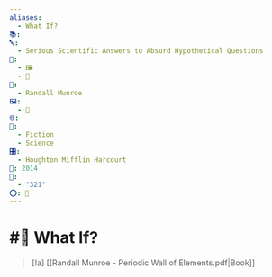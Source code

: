 ```yaml
---
aliases:
  - What If?
📚: 
🔤:
  - Serious Scientific Answers to Absurd Hypothetical Questions
📁:
  - 🖼️
  - 📖
👤:
  - Randall Munroe
🖼️:
  - 📖
🌐: 
📖:
  - Fiction
  - Science
🎛️:
  - Houghton Mifflin Harcourt
📅: 2014
🔢:
  - "321"
⭕: 🏁
---
```

# #📖 What If?

> [!a] [[Randall Munroe - Periodic Wall of Elements.pdf|Book]]